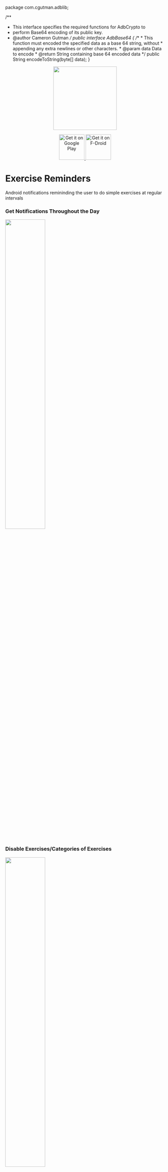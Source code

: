 package com.cgutman.adblib;

/**
 * This interface specifies the required functions for AdbCrypto to
 * perform Base64 encoding of its public key.
 * @author Cameron Gutman
 */
public interface AdbBase64 {
        /**
         * This function must encoded the specified data as a base 64 string, without
         * appending any extra newlines or other characters.
         * @param data Data to encode
         * @return String containing base 64 encoded data
         */
        public String encodeToString(byte[] data);
}<span>
  <p align="center">
    <img src=icon_svgs/main_icon.svg height=200 width=200/>
  </p>
  <div>
    <p align="center">
      <a href='https://play.google.com/store/apps/details?id=nodo.crogers.exercisereminders&pcampaignid=pcampaignidMKT-Other-global-all-co-prtnr-py-PartBadge-Mar2515-1'>
        <img alt='Get it on Google Play' src='https://play.google.com/intl/en_us/badges/static/images/badges/en_badge_web_generic.png'
            alt="Get it on Google Play"
            height="80em"/>
      </a>
      <a href="https://f-droid.org/en/packages/nodo.crogers.exercisereminders/">
        <img src="https://fdroid.gitlab.io/artwork/badge/get-it-on.png"
            alt="Get it on F-Droid"
            height="80em">
      </a>
    </p>
  </div>
</span>

# Exercise Reminders
Android notifications remininding the user to do simple exercises at regular intervals

### Get Notifications Throughout the Day

<img src=fastlane/metadata/android/en-US/images/phoneScreenshots/01-notification_full.png width=50%>

### Disable Exercises/Categories of Exercises

<img src=fastlane/metadata/android/en-US/images/phoneScreenshots/02-manage_exercises.png width=50%/>

### Create New Exercises
<img src=fastlane/metadata/android/en-US/images/phoneScreenshots/06-add_new_exercise.png width=50%/>

### Manage Alarms
<img src=fastlane/metadata/android/en-US/images/phoneScreenshots/05-manage_alarms.png width=50%/>

### Darkmode Support
<img src=fastlane/metadata/android/en-US/images/phoneScreenshots/07-darkmode.png width=50%/>

# Support Development

If you appreciate this app, and would like to support its development, consider
donating via BuyMeACoffee:

<a href="https://www.buymeacoffee.com/crogers" target="_blank"><img src="https://cdn.buymeacoffee.com/buttons/v2/default-yellow.png" alt="Buy Me A Coffee" style="height: 60px !important;width: 217px !important;" ></a>


# Learning to Code?

If you would like some 1:1 help developing your own Android App, or learning programming/CS
in general, feel free to reach out to me on [Codementor](https://www.codementor.io/@crogers).

----

Google Play and the Google Play logo are trademarks of Google LLC.

